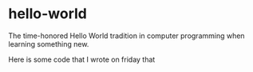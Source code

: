# hello-world
The time-honored Hello World tradition in computer programming when learning something new.

Here is some code that I wrote on friday that 
